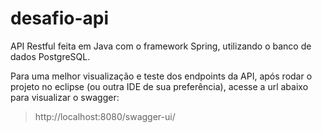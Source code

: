 # desafio-api
API Restful feita em Java com o framework Spring, utilizando o banco de dados PostgreSQL.

Para uma melhor visualização e teste dos endpoints da API, após rodar o projeto no eclipse (ou outra IDE de sua preferência), acesse a url abaixo para visualizar o swagger:
> http://localhost:8080/swagger-ui/
